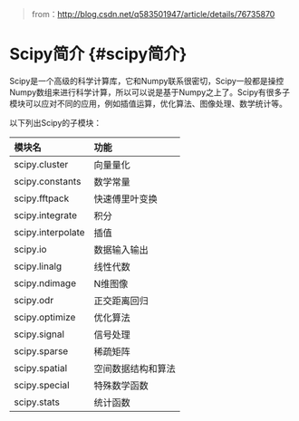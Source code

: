 > from：http://blog.csdn.net/q583501947/article/details/76735870

# Scipy简介 {#scipy简介}

Scipy是一个高级的科学计算库，它和Numpy联系很密切，Scipy一般都是操控Numpy数组来进行科学计算，所以可以说是基于Numpy之上了。Scipy有很多子模块可以应对不同的应用，例如插值运算，优化算法、图像处理、数学统计等。

以下列出Scipy的子模块：

| 模块名 | 功能 |
| :--- | :--- |
| scipy.cluster | 向量量化 |
| scipy.constants | 数学常量 |
| scipy.fftpack | 快速傅里叶变换 |
| scipy.integrate | 积分 |
| scipy.interpolate | 插值 |
| scipy.io | 数据输入输出 |
| scipy.linalg | 线性代数 |
| scipy.ndimage | N维图像 |
| scipy.odr | 正交距离回归 |
| scipy.optimize | 优化算法 |
| scipy.signal | 信号处理 |
| scipy.sparse | 稀疏矩阵 |
| scipy.spatial | 空间数据结构和算法 |
| scipy.special | 特殊数学函数 |
| scipy.stats | 统计函数 |



